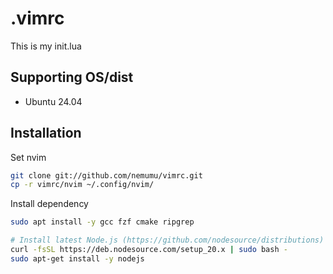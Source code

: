 # .vimrc
This is my init.lua

## Supporting OS/dist
- Ubuntu 24.04

## Installation
Set nvim
```bash
git clone git://github.com/nemumu/vimrc.git
cp -r vimrc/nvim ~/.config/nvim/
```

Install dependency
```bash
sudo apt install -y gcc fzf cmake ripgrep

# Install latest Node.js (https://github.com/nodesource/distributions)
curl -fsSL https://deb.nodesource.com/setup_20.x | sudo bash -
sudo apt-get install -y nodejs
```
